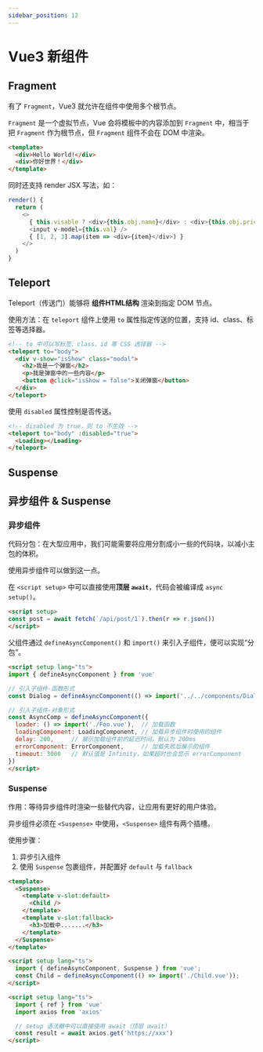 ```yaml
---
sidebar_position: 12
---
```


# Vue3 新组件

## Fragment

有了 `Fragment`，Vue3 就允许在组件中使用多个根节点。

`Fragment` 是一个虚拟节点，Vue 会将模板中的内容添加到 `Fragment` 中，相当于把 `Fragment` 作为根节点，但 `Fragment` 组件不会在 DOM 中渲染。

```html
<template>
  <div>Hello World!</div>
  <div>你好世界！</div>
</template>
```

同时还支持 render JSX 写法，如：

```js
render() {
  return (
    <>
      { this.visable ? <div>{this.obj.name}</div> : <div>{this.obj.price}</div> }
      <input v-model={this.val} />
      { [1, 2, 3].map(item => <div>{item}</div>) }
    </>
  )
}
```

## Teleport

Teleport（传送门）能够将 **组件HTML结构** 渲染到指定 DOM 节点。

使用方法：在 `teleport` 组件上使用 `to` 属性指定传送的位置，支持 id、class、标签等选择器。

```html
<!-- to 中可以写标签、class、id 等 CSS 选择器 -->
<teleport to="body">
  <div v-show="isShow" class="modal">
    <h2>我是一个弹窗</h2>
    <p>我是弹窗中的一些内容</p>
    <button @click="isShow = false">关闭弹窗</button>
  </div>
</teleport>
```

使用 `disabled` 属性控制是否传送。

```html
<!-- disabled 为 true，则 to 不生效 -->
<teleport to="body" :disabled="true">
  <Loading></Loading>
</teleport>
```

## Suspense

## 异步组件 & Suspense

### 异步组件

代码分包：在大型应用中，我们可能需要将应用分割成小一些的代码块，以减小主包的体积。

使用异步组件可以做到这一点。

在 `<script setup>` 中可以直接使用**顶层 `await`**，代码会被编译成 `async setup()`。

```html
<script setup>
const post = await fetch(`/api/post/1`).then(r => r.json())
</script>
```

父组件通过 `defineAsyncComponent()` 和 `import()` 来引入子组件，便可以实现“分包”。

```html title="父组件"
<script setup lang="ts">
import { defineAsyncComponent } from 'vue'

// 引入子组件-函数形式
const Dialog = defineAsyncComponent(() => import('../../components/Dialog/index.vue'))

// 引入子组件-对象形式
const AsyncComp = defineAsyncComponent({
  loader: () => import('./Foo.vue'),  // 加载函数
  loadingComponent: LoadingComponent, // 加载异步组件时使用的组件
  delay: 200,     // 展示加载组件前的延迟时间，默认为 200ms
  errorComponent: ErrorComponent,     // 加载失败后展示的组件
  timeout: 3000   // 默认值是 Infinity，如果超时也会显示 errorComponent
})
</script>
```

### Suspense

作用：等待异步组件时渲染一些替代内容，让应用有更好的用户体验。

异步组件必须在 `<Suspense>` 中使用，`<Suspense>` 组件有两个插槽。

使用步骤：
1. 异步引入组件
2. 使用 `Suspense` 包裹组件，并配置好 `default` 与 `fallback`

```html
<template>
  <Suspense>
    <template v-slot:default>
      <Child />
    </template>
    <template v-slot:fallback>
      <h3>加载中.......</h3>
    </template>
  </Suspense>
</template>

<script setup lang="ts">
  import { defineAsyncComponent, Suspense } from 'vue';
  const Child = defineAsyncComponent(() => import('./Child.vue'));  
</script>
```

```html title="Child 组件中含有异步任务"
<script setup lang="ts">
  import { ref } from 'vue'
  import axios from 'axios'

  // setup 语法糖中可以直接使用 await（顶层 await）
  const result = await axios.get('https://xxx')
</script>
```
